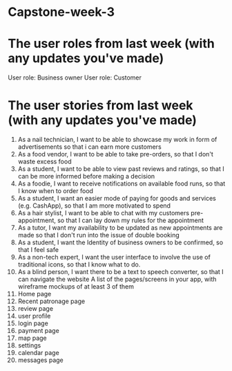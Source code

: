 # Capstone-week-3
# The user roles from last week (with any updates you've made)
User role: Business owner 
User role: Customer
# The user stories from last week (with any updates you've made)
1. As a nail technician, I want to be able to showcase my work in form of advertisements so that i can earn more customers
2. As a food vendor, I want to be able to take pre-orders, so that I don't waste excess food
3. As a student, I want to be able to view past reviews and ratings, so that I can be more informed before making a decision
4. As a foodie, I want to receive notifications on available food runs, so that I know when to order food
5. As a student, I want an easier mode of paying for goods and services (e.g. CashApp), so that I am more motivated to spend
6. As a hair stylist, I want to be able to chat with my customers pre-appointment, so that I can lay down my rules for the appointment
7. As a tutor, I want my availability to be updated as new appointments are made so that I don't run into the issue of double booking
8. As a student, I want the Identity of business owners to be confirmed, so that I feel safe
9. As a non-tech expert, I want the user interface to involve the use of traditional icons, so that I know what to do.
10. As a blind person, I want there to be a text to speech converter, so that I can navigate the website
A list of the pages/screens in your app, with wireframe mockups of at least 3 of them
1. Home page
2. Recent patronage page
3. review page
4. user profile
5. login page
6. payment page
7. map page
8. settings
9. calendar page
10. messages page


